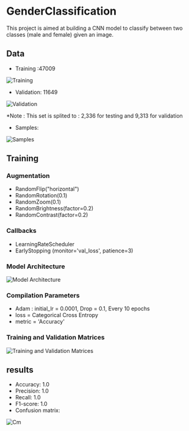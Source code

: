 # GenderClassification
This project is aimed at building a CNN model to classify between two classes (male and female) given an image.
## Data
- Training :47009

![Training](Pic/trainDist.png)
  
- Validation: 11649
  
![Validation](Pic/ValDist.png)
  
  *Note : This set is splited to : 2,336 for testing and 9,313 for validation
- Samples:

![Samples](Pic/Samples.png) 

## Training

### Augmentation
- RandomFlip("horizontal")
- RandomRotation(0.1)
- RandomZoom(0.1)
- RandomBrightness(factor=0.2)
- RandomContrast(factor=0.2)

### Callbacks
- LearningRateScheduler
- EarlyStopping (monitor='val_loss', patience=3)

### Model Architecture
![Model Architecture](Pic/Archi.png)

### Compilation Parameters
- Adam : initial_lr = 0.0001, Drop = 0.1, Every 10 epochs
- loss = Categorical Cross Entropy
- metric = 'Accuracy'

### Training and Validation Matrices
![Training and Validation Matrices](Pic/download.png)

## results
- Accuracy: 1.0
- Precision: 1.0
- Recall: 1.0
- F1-score: 1.0
- Confusion matrix:
  
![Cm](Pic/Cm.png)
  
